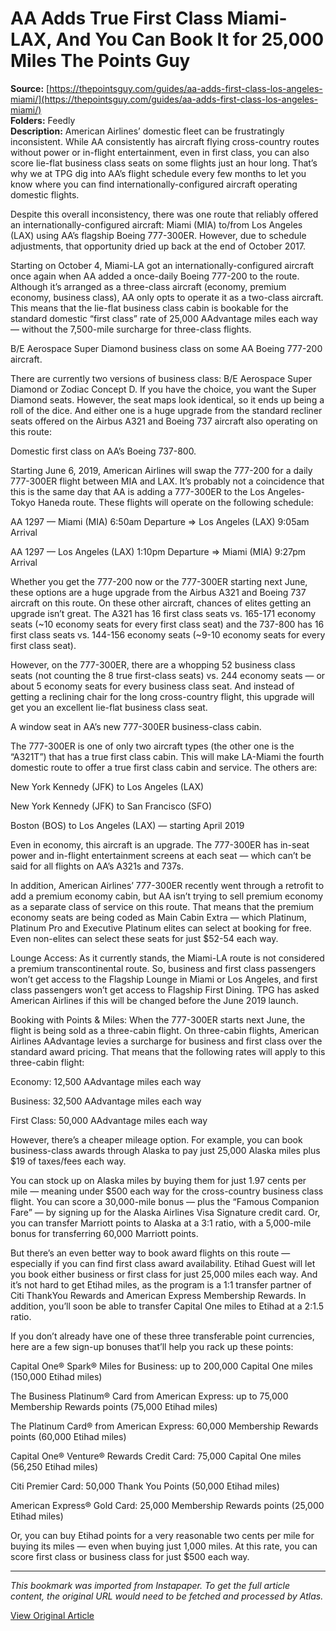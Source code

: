 # AA Adds True First Class Miami-LAX, And You Can Book It for 25,000 Miles The Points Guy

**Source:** [https://thepointsguy.com/guides/aa-adds-first-class-los-angeles-miami/](https://thepointsguy.com/guides/aa-adds-first-class-los-angeles-miami/)  
**Folders:** Feedly  
**Description:** American Airlines’ domestic fleet can be frustratingly inconsistent. While AA consistently has aircraft flying cross-country routes without power or in-flight entertainment, even in first class, you can also score lie-flat business class seats on some flights just an hour long. That’s why we at TPG dig into AA’s flight schedule every few months to let you know where you can find internationally-configured aircraft operating domestic flights.

Despite this overall inconsistency, there was one route that reliably offered an internationally-configured aircraft: Miami (MIA) to/from Los Angeles (LAX) using AA’s flagship Boeing 777-300ER. However, due to schedule adjustments, that opportunity dried up back at the end of October 2017.

Starting on October 4, Miami-LA got an internationally-configured aircraft once again when AA added a once-daily Boeing 777-200 to the route. Although it’s arranged as a three-class aircraft (economy, premium economy, business class), AA only opts to operate it as a two-class aircraft. This means that the lie-flat business class cabin is bookable for the standard domestic “first class” rate of 25,000 AAdvantage miles each way — without the 7,500-mile surcharge for three-class flights.

B/E Aerospace Super Diamond business class on some AA Boeing 777-200 aircraft.

There are currently two versions of business class: B/E Aerospace Super Diamond or Zodiac Concept D. If you have the choice, you want the Super Diamond seats. However, the seat maps look identical, so it ends up being a roll of the dice. And either one is a huge upgrade from the standard recliner seats offered on the Airbus A321 and Boeing 737 aircraft also operating on this route:

Domestic first class on AA’s Boeing 737-800.

Starting June 6, 2019, American Airlines will swap the 777-200 for a daily 777-300ER flight between MIA and LAX. It’s probably not a coincidence that this is the same day that AA is adding a 777-300ER to the Los Angeles-Tokyo Haneda route. These flights will operate on the following schedule:

AA 1297 — Miami (MIA) 6:50am Departure ⇒ Los Angeles (LAX) 9:05am Arrival

AA 1297 — Los Angeles (LAX) 1:10pm Departure ⇒ Miami (MIA) 9:27pm Arrival

Whether you get the 777-200 now or the 777-300ER starting next June, these options are a huge upgrade from the Airbus A321 and Boeing 737 aircraft on this route. On these other aircraft, chances of elites getting an upgrade isn’t great. The A321 has 16 first class seats vs. 165-171 economy seats (~10 economy seats for every first class seat) and the 737-800 has 16 first class seats vs. 144-156 economy seats (~9-10 economy seats for every first class seat).

However, on the 777-300ER, there are a whopping 52 business class seats (not counting the 8 true first-class seats) vs. 244 economy seats — or about 5 economy seats for every business class seat. And instead of getting a reclining chair for the long cross-country flight, this upgrade will get you an excellent lie-flat business class seat.

A window seat in AA’s new 777-300ER business-class cabin.

The 777-300ER is one of only two aircraft types (the other one is the “A321T”) that has a true first class cabin. This will make LA-Miami the fourth domestic route to offer a true first class cabin and service. The others are:

New York Kennedy (JFK) to Los Angeles (LAX)

New York Kennedy (JFK) to San Francisco (SFO)

Boston (BOS) to Los Angeles (LAX) — starting April 2019

Even in economy, this aircraft is an upgrade. The 777-300ER has in-seat power and in-flight entertainment screens at each seat — which can’t be said for all flights on AA’s A321s and 737s.

In addition, American Airlines’ 777-300ER recently went through a retrofit to add a premium economy cabin, but AA isn’t trying to sell premium economy as a separate class of service on this route. That means that the premium economy seats are being coded as Main Cabin Extra — which Platinum, Platinum Pro and Executive Platinum elites can select at booking for free. Even non-elites can select these seats for just $52-54 each way.

Lounge Access: As it currently stands, the Miami-LA route is not considered a premium transcontinental route. So, business and first class passengers won’t get access to the Flagship Lounge in Miami or Los Angeles, and first class passengers won’t get access to Flagship First Dining. TPG has asked American Airlines if this will be changed before the June 2019 launch.

Booking with Points & Miles: When the 777-300ER starts next June, the flight is being sold as a three-cabin flight. On three-cabin flights, American Airlines AAdvantage levies a surcharge for business and first class over the standard award pricing. That means that the following rates will apply to this three-cabin flight:

Economy: 12,500 AAdvantage miles each way

Business: 32,500 AAdvantage miles each way

First Class: 50,000 AAdvantage miles each way

However, there’s a cheaper mileage option. For example, you can book business-class awards through Alaska to pay just 25,000 Alaska miles plus $19 of taxes/fees each way.

You can stock up on Alaska miles by buying them for just 1.97 cents per mile — meaning under $500 each way for the cross-country business class flight. You can score a 30,000-mile bonus — plus the “Famous Companion Fare” — by signing up for the Alaska Airlines Visa Signature credit card. Or, you can transfer Marriott points to Alaska at a 3:1 ratio, with a 5,000-mile bonus for transferring 60,000 Marriott points.

But there’s an even better way to book award flights on this route — especially if you can find first class award availability. Etihad Guest will let you book either business or first class for just 25,000 miles each way. And it’s not hard to get Etihad miles, as the program is a 1:1 transfer partner of Citi ThankYou Rewards and American Express Membership Rewards. In addition, you’ll soon be able to transfer Capital One miles to Etihad at a 2:1.5 ratio.

If you don’t already have one of these three transferable point currencies, here are a few sign-up bonuses that’ll help you rack up these points:

Capital One® Spark® Miles for Business: up to 200,000 Capital One miles (150,000 Etihad miles)

The Business Platinum® Card from American Express: up to 75,000 Membership Rewards points (75,000 Etihad miles)

The Platinum Card® from American Express: 60,000 Membership Rewards points (60,000 Etihad miles)

Capital One® Venture® Rewards Credit Card: 75,000 Capital One miles (56,250 Etihad miles)

Citi Premier Card: 50,000 Thank You Points (50,000 Etihad miles)

American Express® Gold Card: 25,000 Membership Rewards points (25,000 Etihad miles)

Or, you can buy Etihad points for a very reasonable two cents per mile for buying its miles — even when buying just 1,000 miles. At this rate, you can score first class or business class for just $500 each way.


---

*This bookmark was imported from Instapaper. To get the full article content, the original URL would need to be fetched and processed by Atlas.*

[View Original Article](https://thepointsguy.com/guides/aa-adds-first-class-los-angeles-miami/)